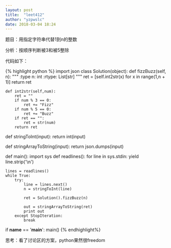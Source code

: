 ```yaml
---
layout: post
title:  "leet412"
author: "yzpwslc"
date: 2018-03-04 18:24
---
```


<p>题目：用指定字符串代替1到n的整数</p>
<p>分析：按顺序判断被3和被5整除</p>
<p>代码如下：</p>
{% highlight python %}
import json
class Solution(object):
    def fizzBuzz(self, n):
        """
        :type n: int
        :rtype: List[str]
        """
        ret = [self.int2str(x) for x in range(1,n + 1)]
        return ret

    def int2str(self,num):
        ret = ""
        if num % 3 == 0:
            ret += "Fizz"
        if num % 5 == 0:
            ret += "Buzz"
        if ret == "":
            ret = str(num)
        return ret



def stringToInt(input):
    return int(input)


def stringArrayToString(input):
    return json.dumps(input)


def main():
    import sys
    def readlines():
        for line in sys.stdin:
            yield line.strip('\n')

    lines = readlines()
    while True:
        try:
            line = lines.next()
            n = stringToInt(line)

            ret = Solution().fizzBuzz(n)

            out = stringArrayToString(ret)
            print out
        except StopIteration:
            break


if __name__ == '__main__':
    main()
{% endhighlight%}
<p>思考：看了讨论区的方案，python果然很freedom</p>
